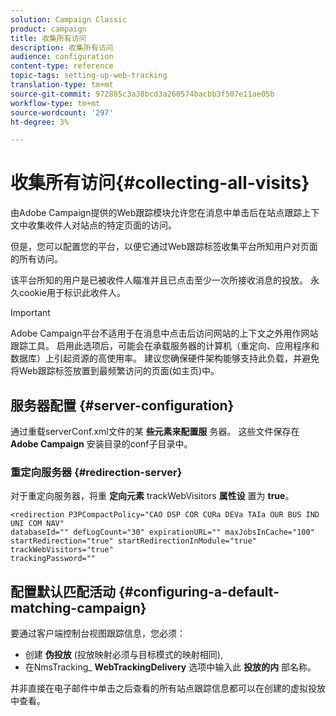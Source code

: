 ```yaml
---
solution: Campaign Classic
product: campaign
title: 收集所有访问
description: 收集所有访问
audience: configuration
content-type: reference
topic-tags: setting-up-web-tracking
translation-type: tm+mt
source-git-commit: 972885c3a38bcd3a260574bacbb3f507e11ae05b
workflow-type: tm+mt
source-wordcount: '297'
ht-degree: 3%

---
```



# 收集所有访问{#collecting-all-visits}

由Adobe Campaign提供的Web跟踪模块允许您在消息中单击后在站点跟踪上下文中收集收件人对站点的特定页面的访问。

但是，您可以配置您的平台，以便它通过Web跟踪标签收集平台所知用户对页面的所有访问。

该平台所知的用户是已被收件人瞄准并且已点击至少一次所接收消息的投放。 永久cookie用于标识此收件人。

>[!IMPORTANT]
>
>Adobe Campaign平台不适用于在消息中点击后访问网站的上下文之外用作网站跟踪工具。 启用此选项后，可能会在承载服务器的计算机（重定向、应用程序和数据库）上引起资源的高使用率。 建议您确保硬件架构能够支持此负载，并避免将Web跟踪标签放置到最频繁访问的页面(如主页)中。

## 服务器配置 {#server-configuration}

通过重载serverConf.xml文件的某 **些元素来配置服** 务器。 这些文件保存在 **Adobe Campaign** 安装目录的conf子目录中。

### 重定向服务器 {#redirection-server}

对于重定向服务器，将重 **定向元素** trackWebVisitors **属性设** 置为 **true**。

```
<redirection P3PCompactPolicy="CAO DSP COR CURa DEVa TAIa OUR BUS IND UNI COM NAV"
databaseId="" defLogCount="30" expirationURL="" maxJobsInCache="100"
startRedirection="true" startRedirectionInModule="true" trackWebVisitors="true"
trackingPassword=""
```

## 配置默认匹配活动 {#configuring-a-default-matching-campaign}

要通过客户端控制台视图跟踪信息，您必须：

* 创建 **伪投放** (投放映射必须与目标模式的映射相同),
* 在NmsTracking_ **WebTrackingDelivery** 选项中输入此 **投放的内** 部名称。

并非直接在电子邮件中单击之后查看的所有站点跟踪信息都可以在创建的虚拟投放中查看。
